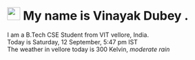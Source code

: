 
<h1><img src="https://emojis.slackmojis.com/emojis/images/1531849430/4246/blob-sunglasses.gif?1531849430" width="30"/> My name is Vinayak Dubey .</h1>
<p>I am a B.Tech CSE Student from VIT vellore, India. <br> Today is Saturday, 12 September, 5:47 pm IST <br> The weather in vellore today is 300 Kelvin, <i> moderate rain </i><p>